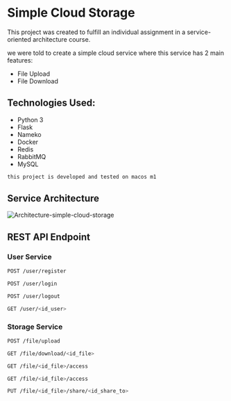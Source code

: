 # Simple Cloud Storage
This project was created to fulfill an individual assignment in a service-oriented architecture course.

we were told to create a simple cloud service where this service has 2 main features:
- File Upload
- File Download

## Technologies Used:
- Python 3
- Flask
- Nameko
- Docker
- Redis
- RabbitMQ
- MySQL

```bash
this project is developed and tested on macos m1
```

## Service Architecture 
![Architecture-simple-cloud-storage](https://user-images.githubusercontent.com/74914280/175780680-9e857af9-2fb0-4ba7-a57c-1df845839685.png)

## REST API Endpoint

### User Service

```bash
POST /user/register
```

```bash
POST /user/login
```

```bash
POST /user/logout
```

```bash
GET /user/<id_user>
```
### Storage Service
```bash
POST /file/upload
```

```bash
GET /file/download/<id_file>
```

```bash
GET /file/<id_file>/access
```
```bash
GET /file/<id_file>/access
```

```bash 
PUT /file/<id_file>/share/<id_share_to>
```
